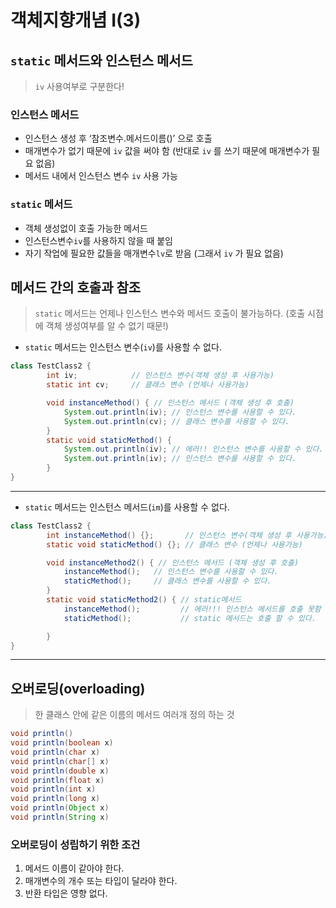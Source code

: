

# 객체지향개념 I(3)

## `static` 메서드와 인스턴스 메서드

> `iv` 사용여부로 구분한다!

### 인스턴스 메서드

- 인스턴스 생성 후 ‘참조변수.메서드이름()’ 으로 호출
- 매개변수가 없기 때문에 `iv` 값을 써야 함 (반대로 `iv` 를 쓰기 때문에 매개변수가 필요 없음)
- 메서드 내에서 인스턴스 변수 `iv` 사용 가능

### `static` 메서드

- 객체 생성없이 호출 가능한 메서드
- 인스턴스변수`iv`를 사용하지 않을 때 붙임
- 자기 작업에 필요한 값들을 매개변수`lv`로 받음 (그래서 `iv` 가 필요 없음)

## 메서드 간의 호출과 참조

> `static` 메서드는 언제나 인스턴스 변수와 메서드 호출이 불가능하다.
> (호출 시점에 객체 생성여부를 알 수 없기 때문!)

- `static` 메서드는 인스턴스 변수(`iv`)를 사용할 수 없다.

```java
class TestClass2 {
        int iv;            // 인스턴스 변수(객체 생성 후 사용가능)
        static int cv;     // 클래스 변수 (언제나 사용가능)

    	void instanceMethod() { // 인스턴스 메서드 (객체 생성 후 호출)
            System.out.println(iv); // 인스턴스 변수를 사용할 수 있다.
            System.out.println(cv); // 클래스 변수를 사용할 수 있다.
        }
        static void staticMethod() {
            System.out.println(iv); // 에러!! 인스턴스 변수를 사용할 수 있다.
            System.out.println(iv); // 인스턴스 변수를 사용할 수 있다.
        }
}
```

---

- `static` 메서드는 인스턴스 메서드(`im`)를 사용할 수 없다.

```java
class TestClass2 {
        int instanceMethod() {}; 	   // 인스턴스 변수(객체 생성 후 사용가능)
        static void staticMethod() {}; // 클래스 변수 (언제나 사용가능)

        void instanceMethod2() { // 인스턴스 메서드 (객체 생성 후 호출)
            instanceMethod();   // 인스턴스 변수를 사용할 수 있다.
            staticMethod();     // 클래스 변수를 사용할 수 있다.
        }
        static void staticMethod2() { // static메서드
            instanceMethod();		  // 에러!!! 인스턴스 메서드를 호출 못함	
            staticMethod();			  // static 메서드는 호출 할 수 있다.

        }
}
```

---



## 오버로딩(overloading)

> 한 클래스 안에 같은 이름의 메서드 여러개 정의 하는 것

```java
void println()
void println(boolean x)
void println(char x)
void println(char[] x)
void println(double x)
void println(float x)
void println(int x)
void println(long x)
void println(Object x)
void println(String x)
```



### 오버로딩이 성립하기 위한 조건

1. 메서드 이름이 같아야 한다.
2. 매개변수의 개수 또는 타입이 달라야 한다.
3. 반환 타입은 영향 없다.